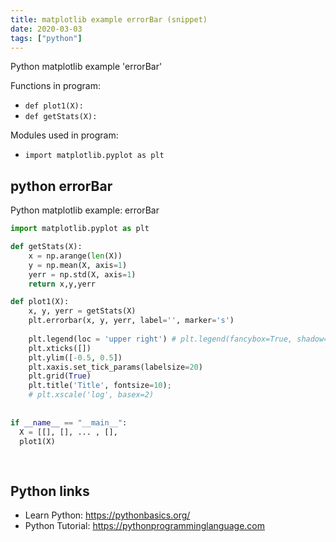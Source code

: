 ```yaml
---
title: matplotlib example errorBar (snippet)
date: 2020-03-03
tags: ["python"]
---
```

Python matplotlib example 'errorBar'

Functions in program: 
* `def plot1(X):`
* `def getStats(X):`

Modules used in program: 
* `import matplotlib.pyplot as plt`

## python errorBar

Python matplotlib example: errorBar

```python
import matplotlib.pyplot as plt

def getStats(X):
    x = np.arange(len(X))
    y = np.mean(X, axis=1)
    yerr = np.std(X, axis=1)
    return x,y,yerr

def plot1(X):
    x, y, yerr = getStats(X)
    plt.errorbar(x, y, yerr, label='', marker='s')
  
    plt.legend(loc = 'upper right') # plt.legend(fancybox=True, shadow=True, fontsize=8)
    plt.xticks([])
    plt.ylim([-0.5, 0.5])
    plt.xaxis.set_tick_params(labelsize=20)
    plt.grid(True)
    plt.title('Title', fontsize=10);    
    # plt.xscale('log', basex=2)
    
    
if __name__ == "__main__":
  X = [[], [], ... , [], 
  plot1(X)
  
  

```

## Python links

- Learn Python: https://pythonbasics.org/
- Python Tutorial: https://pythonprogramminglanguage.com
